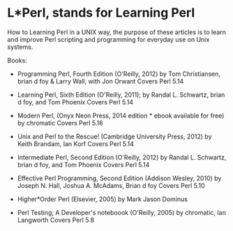 # L*Perl, stands for Learning Perl

How to Learning Perl in a UNIX way, the purpose of these articles is to
learn and improve Perl scripting and programming for everyday use on Unix 
systems.

Books:
* Programming Perl, Fourth Edition (O'Reilly, 2012)
  by Tom Christiansen, brian d foy & Larry Wall, with Jon Orwant
  Covers Perl 5.14
  
* Learning Perl, Sixth Edition (O'Reilly, 2011);
  by Randal L. Schwartz, brian d foy, and Tom Phoenix
  Covers Perl 5.14

* Modern Perl, (Onyx Neon Press, 2014 edition * ebook available for free)
  by chromatic 
  Covers Perl 5.16

* Unix and Perl to the Rescue! (Cambridge University Press, 2012)
  by Keith Brandam, Ian Korf
  Covers Perl 5.14

* Intermediate Perl, Second Edition (O'Reilly, 2012)
  by Randal L. Schwartz, brian d foy, and Tom Phoenix
  Covers Perl 5.14

* Effective Perl Programming, Second Edition (Addison Wesley, 2010)
  by Joseph N. Hall, Joshua A. McAdams, Brian d foy
  Covers Perl 5.10

* Higher*Order Perl (Elsevier, 2005)
  by Mark Jason Dominus

* Perl Testing; A Developer's noteboook (O'Reilly, 2005)
 by chromatic, Ian Langworth
Covers Perl 5.8
